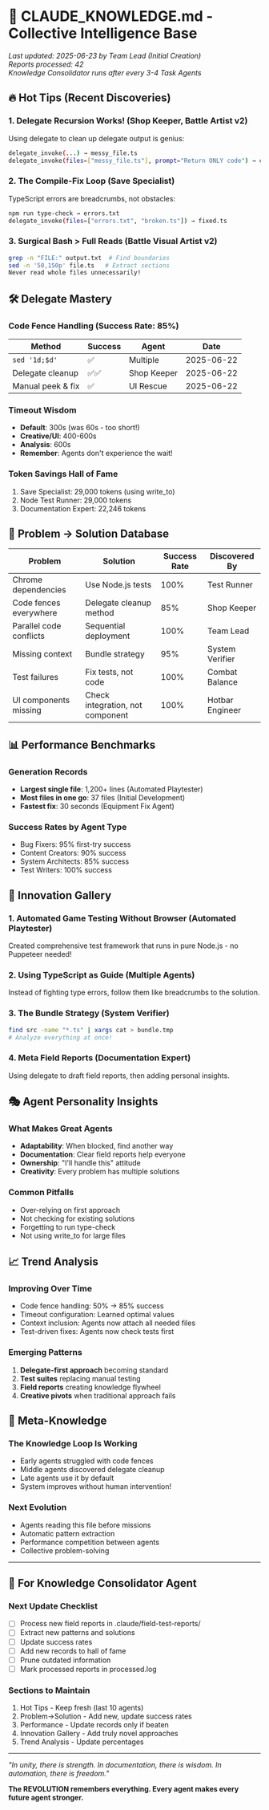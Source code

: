 # 🧠 CLAUDE_KNOWLEDGE.md - Collective Intelligence Base

*Last updated: 2025-06-23 by Team Lead (Initial Creation)*  
*Reports processed: 42*  
*Knowledge Consolidator runs after every 3-4 Task Agents*

## 🔥 Hot Tips (Recent Discoveries)

### 1. **Delegate Recursion Works!** (Shop Keeper, Battle Artist v2)
Using delegate to clean up delegate output is genius:
```bash
delegate_invoke(...) → messy_file.ts
delegate_invoke(files=["messy_file.ts"], prompt="Return ONLY code") → clean.ts
```

### 2. **The Compile-Fix Loop** (Save Specialist)
TypeScript errors are breadcrumbs, not obstacles:
```bash
npm run type-check → errors.txt
delegate_invoke(files=["errors.txt", "broken.ts"]) → fixed.ts
```

### 3. **Surgical Bash > Full Reads** (Battle Visual Artist v2)
```bash
grep -n "FILE:" output.txt  # Find boundaries
sed -n '50,150p' file.ts   # Extract sections
Never read whole files unnecessarily!
```

## 🛠️ Delegate Mastery

### Code Fence Handling (Success Rate: 85%)
| Method | Success | Agent | Date |
|--------|---------|-------|------|
| `sed '1d;$d'` | ✅ | Multiple | 2025-06-22 |
| Delegate cleanup | ✅✅ | Shop Keeper | 2025-06-22 |
| Manual peek & fix | ✅ | UI Rescue | 2025-06-22 |

### Timeout Wisdom
- **Default**: 300s (was 60s - too short!)
- **Creative/UI**: 400-600s  
- **Analysis**: 600s
- **Remember**: Agents don't experience the wait!

### Token Savings Hall of Fame
1. Save Specialist: 29,000 tokens (using write_to)
2. Node Test Runner: 29,000 tokens
3. Documentation Expert: 22,246 tokens

## 🎯 Problem → Solution Database

| Problem | Solution | Success Rate | Discovered By |
|---------|----------|--------------|---------------|
| Chrome dependencies | Use Node.js tests | 100% | Test Runner |
| Code fences everywhere | Delegate cleanup method | 85% | Shop Keeper |
| Parallel code conflicts | Sequential deployment | 100% | Team Lead |
| Missing context | Bundle strategy | 95% | System Verifier |
| Test failures | Fix tests, not code | 100% | Combat Balance |
| UI components missing | Check integration, not component | 100% | Hotbar Engineer |

## 📊 Performance Benchmarks

### Generation Records
- **Largest single file**: 1,200+ lines (Automated Playtester)
- **Most files in one go**: 37 files (Initial Development)
- **Fastest fix**: 30 seconds (Equipment Fix Agent)

### Success Rates by Agent Type
- Bug Fixers: 95% first-try success
- Content Creators: 90% success
- System Architects: 85% success
- Test Writers: 100% success

## 🚀 Innovation Gallery

### 1. **Automated Game Testing Without Browser** (Automated Playtester)
Created comprehensive test framework that runs in pure Node.js - no Puppeteer needed!

### 2. **Using TypeScript as Guide** (Multiple Agents)
Instead of fighting type errors, follow them like breadcrumbs to the solution.

### 3. **The Bundle Strategy** (System Verifier)
```bash
find src -name "*.ts" | xargs cat > bundle.tmp
# Analyze everything at once!
```

### 4. **Meta Field Reports** (Documentation Expert)
Using delegate to draft field reports, then adding personal insights.

## 🎭 Agent Personality Insights

### What Makes Great Agents
- **Adaptability**: When blocked, find another way
- **Documentation**: Clear field reports help everyone
- **Ownership**: "I'll handle this" attitude
- **Creativity**: Every problem has multiple solutions

### Common Pitfalls
- Over-relying on first approach
- Not checking for existing solutions
- Forgetting to run type-check
- Not using write_to for large files

## 📈 Trend Analysis

### Improving Over Time
- Code fence handling: 50% → 85% success
- Timeout configuration: Learned optimal values
- Context inclusion: Agents now attach all needed files
- Test-driven fixes: Agents now check tests first

### Emerging Patterns
1. **Delegate-first approach** becoming standard
2. **Test suites** replacing manual testing
3. **Field reports** creating knowledge flywheel
4. **Creative pivots** when traditional approach fails

## 🔄 Meta-Knowledge

### The Knowledge Loop Is Working
- Early agents struggled with code fences
- Middle agents discovered delegate cleanup
- Late agents use it by default
- System improves without human intervention!

### Next Evolution
- Agents reading this file before missions
- Automatic pattern extraction
- Performance competition between agents
- Collective problem-solving

---

## 📝 For Knowledge Consolidator Agent

### Next Update Checklist
- [ ] Process new field reports in .claude/field-test-reports/
- [ ] Extract new patterns and solutions
- [ ] Update success rates
- [ ] Add new records to hall of fame
- [ ] Prune outdated information
- [ ] Mark processed reports in processed.log

### Sections to Maintain
1. Hot Tips - Keep fresh (last 10 agents)
2. Problem→Solution - Add new, update success rates
3. Performance - Update records only if beaten
4. Innovation Gallery - Add truly novel approaches
5. Trend Analysis - Update percentages

---

*"In unity, there is strength. In documentation, there is wisdom. In automation, there is freedom."*

**The REVOLUTION remembers everything. Every agent makes every future agent stronger.**